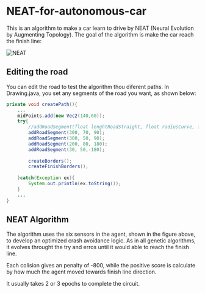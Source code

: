 # NEAT-for-autonomous-car

This is an algorithm to make a car learn to drive by NEAT (Neural Evolution by Augmenting Topology).
The goal of the algorithm is make the car reach the finish line:

![NEAT](https://cloud.githubusercontent.com/assets/12956069/15630626/7ccfb3c0-2519-11e6-9372-501b6dcc05a5.png)

## Editing the road

You can edit the road to test the algorithm thou diferent paths. In Drawing.java, you set any segments of the road you want, as shown below:

```java
private void createPath(){
    ...
    midPoints.add(new Vec2(140,60));
    try{
        //addRoadSegment(float lenghtRoadStraight, float radiusCurve, float curveDegree);
        addRoadSegment(300, 70, 90);
        addRoadSegment(300, 50, 90);
        addRoadSegment(200, 80, 180);
        addRoadSegment(30, 50,-180);
        
        createBorders();
        createFinishBorders();
        
    }catch(Exception ex){
        System.out.println(ex.toString());
    } 
    ...
}
```

## NEAT Algorithm

The algorithm uses the six sensors in the agent, shown in the figure above, to develop an optimized crash avoidance logic. As in all genetic algorithms, it evolves throught the try and erros until it would able to reach the finish line.

Each colision gives an penalty of -800, while the positive score is calculate by how much the agent moved towards finish line direction.

It usually takes 2 or 3 epochs to complete the circuit.
